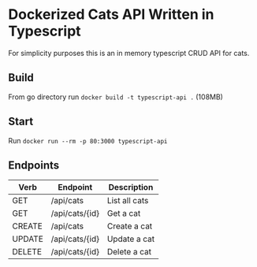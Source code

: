 # Dockerized Cats API Written in Typescript

For simplicity purposes this is an in memory typescript CRUD API for cats.

## Build

From go directory run `docker build -t typescript-api .` (108MB)

## Start

Run `docker run --rm -p 80:3000 typescript-api`

## Endpoints

| Verb    | Endpoint        | Description       |
| ------- | --------------- | ----------------- |
| GET     | /api/cats       | List all cats     |
| GET     | /api/cats/{id}  | Get a cat         |
| CREATE  | /api/cats       | Create a cat      |
| UPDATE  | /api/cats/{id}  | Update a cat      |
| DELETE  | /api/cats/{id}  | Delete a cat      |